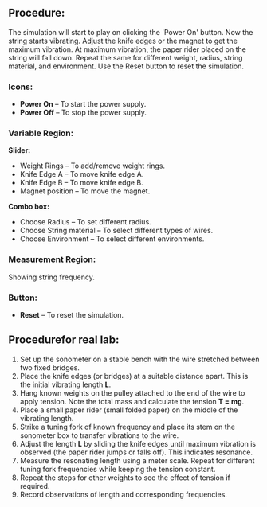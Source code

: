
<h2>Procedure:</h2>
<p>
  The simulation will start to play on clicking the 'Power On' button. Now the string starts vibrating. Adjust the knife edges or the magnet to get the maximum vibration. At maximum vibration, the paper rider placed on the string will fall down. Repeat the same for different weight, radius, string material, and environment. Use the Reset button to reset the simulation.
</p>

<h3>Icons:</h3>
<ul>
  <li><strong>Power On</strong> – To start the power supply.</li>
  <li><strong>Power Off</strong> – To stop the power supply.</li>
</ul>

<h3>Variable Region:</h3>
<p><strong>Slider:</strong></p>
<ul>
  <li>Weight Rings – To add/remove weight rings.</li>
  <li>Knife Edge A – To move knife edge A.</li>
  <li>Knife Edge B – To move knife edge B.</li>
  <li>Magnet position – To move the magnet.</li>
</ul>

<p><strong>Combo box:</strong></p>
<ul>
  <li>Choose Radius – To set different radius.</li>
  <li>Choose String material – To select different types of wires.</li>
  <li>Choose Environment – To select different environments.</li>
</ul>

<h3>Measurement Region:</h3>
<p>Showing string frequency.</p>

<h3>Button:</h3>
<ul>
  <li><strong>Reset</strong> – To reset the simulation.</li>
</ul>


<h2>Procedurefor real lab:</h2>
<ol>
  <li>Set up the sonometer on a stable bench with the wire stretched between two fixed bridges.</li>
  <li>Place the knife edges (or bridges) at a suitable distance apart. This is the initial vibrating length <strong>L</strong>.</li>
  <li>Hang known weights on the pulley attached to the end of the wire to apply tension. Note the total mass and calculate the tension <strong>T = mg</strong>.</li>
  <li>Place a small paper rider (small folded paper) on the middle of the vibrating length.</li>
  <li>Strike a tuning fork of known frequency and place its stem on the sonometer box to transfer vibrations to the wire.</li>
  <li>Adjust the length <strong>L</strong> by sliding the knife edges until maximum vibration is observed (the paper rider jumps or falls off). This indicates resonance.</li>
  <li>Measure the resonating length using a meter scale. Repeat for different tuning fork frequencies while keeping the tension constant.</li>
  <li>Repeat the steps for other weights to see the effect of tension if required.</li>
  <li>Record observations of length and corresponding frequencies.</li>
</ol>

